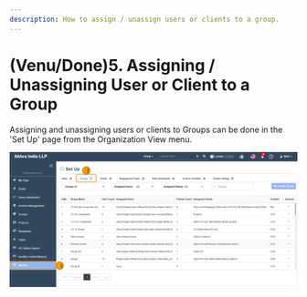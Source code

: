 ```yaml
---
description: How to assign / unassign users or clients to a group.
---
```


# \(Venu/Done\)5. Assigning / Unassigning User or Client to a Group

Assigning and unassigning users or clients to Groups can be done in the 'Set Up' page from the Organization View menu. 

![](../../../.gitbook/assets/groups%20%286%29.png)

